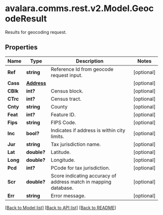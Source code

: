# avalara.comms.rest.v2.Model.GeocodeResult
Results for geocoding request.
## Properties

Name | Type | Description | Notes
------------ | ------------- | ------------- | -------------
**Ref** | **string** | Reference Id from geocode request input. | [optional] 
**Cass** | [**Address**](Address.md) |  | [optional] 
**CBlk** | **int?** | Census block. | [optional] 
**CTrc** | **int?** | Census tract. | [optional] 
**Cnty** | **string** | County | [optional] 
**Feat** | **int?** | Feature ID. | [optional] 
**Fips** | **string** | FIPS Code. | [optional] 
**Inc** | **bool?** | Indicates if address is within city limits. | [optional] 
**Jur** | **string** | Tax jurisdiction name. | [optional] 
**Lat** | **double?** | Latitude. | [optional] 
**Long** | **double?** | Longitude. | [optional] 
**Pcd** | **int?** | PCode for tax jurisdiction. | [optional] 
**Scr** | **double?** | Score indicating accuracy of address match in mapping database. | [optional] 
**Err** | **string** | Error message. | [optional] 

[[Back to Model list]](../README.md#documentation-for-models) [[Back to API list]](../README.md#documentation-for-api-endpoints) [[Back to README]](../README.md)


